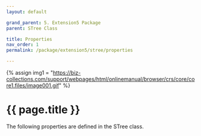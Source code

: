 ```yaml
---
layout: default

grand_parent: 5. Extension5 Package
parent: STree Class

title: Properties
nav_order: 1
permalink: /package/extension5/stree/properties

---
```

{% assign img1 = "https://biz-collections.com/support/webpages/html/onlinemanual/browser/crs/core/core1.files/image001.gif" %}


# {{ page.title }}

The following properties are defined in the STree class.

